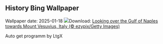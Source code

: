## History Bing Wallpaper
Wallpaper date: 2025-01-18
![](https://www.bing.com/th?id=OHR.NapoliPizza_EN-CA6013158057_UHD.jpg&w=1000)Download: [Looking over the Gulf of Naples towards Mount Vesuvius, Italy (© ezypix/Getty Images)](https://www.bing.com/th?id=OHR.NapoliPizza_EN-CA6013158057_UHD.jpg)

Auto get programm by LtgX
